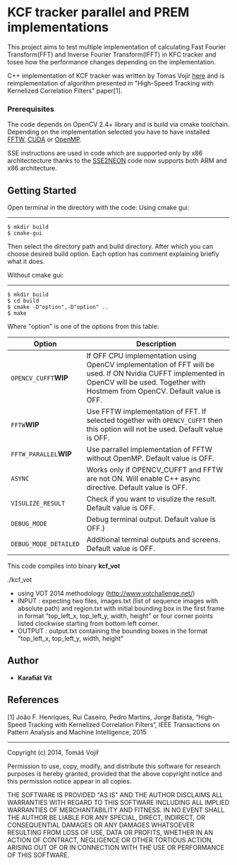 # KCF tracker parallel and PREM implementations
This project aims to test multiple implementation of calculating Fast Fourier Transform(FFT) and Inverse Fourier Transform(IFFT) in KFC tracker and tosee how the performance changes depending on the implementation.

C++ implementation of KCF tracker was written by Tomas Vojir [here](https://github.com/vojirt/kcf/blob/master/README.md) and is reimplementation of algorithm presented in "High-Speed Tracking with Kernelized Correlation Filters" paper[1].

### Prerequisites
The code depends on OpenCV 2.4+ library and is build via cmake toolchain. Depending on the implementation selected you have to have installed [FFTW](http://www.fftw.org/), [CUDA](https://developer.nvidia.com/cuda-downloads) or [OpenMP](http://www.openmp.org/).

SSE instructions are used in code which are supported only by x86 architectecture thanks to the [SSE2NEON](https://github.com/jratcliff63367/sse2neon) code now supports both ARM and x86 architecture. 

## Getting Started
Open terminal in the directory with the code:
Using cmake gui:
________________
```
$ mkdir build
$ cmake-gui
```
Then select the directory path and build directory. After which you can choose desired build option. Each option has comment explaining briefly what it does.

Without cmake gui:
___________________
```
$ mkdir build
$ cd build
$ cmake -D"option",-D"option" ..
$ make
```

Where "option" is one of the options from this table:

| Option| Description |
| --- | --- |
| `OPENCV_CUFFT`**WIP** | If OFF CPU implementation using OpenCV implementation of FFT will be used. If ON Nvidia CUFFT implemented in OpenCV will be used. Together with Hostmem from OpenCV. Default value is OFF.|
| `FFTW`**WIP** | Use FFTW implementation of FFT. If selected together with `OPENCV_CUFFT` then this option will not be used. Default value is OFF.|
| `FFTW_PARALLEL`**WIP** | Use parrallel implementation of FFTW without OpenMP. Default value is OFF.|
| `ASYNC` | Works only if OPENCV_CUFFT and FFTW are not ON. Will enable C++ async directive. Default value is OFF.|
| `VISULIZE_RESULT` | Check if you want to visulize the result. Default value is OFF. |
| `DEBUG_MODE` | Debug terminal output. Default value is OFF.)|
| `DEBUG_MODE_DETAILED` |Additional terminal outputs and screens. Default value is OFF.|

This code compiles into binary **kcf_vot**

./kcf_vot
- using VOT 2014 methodology (http://www.votchallenge.net/)
 - INPUT : expecting two files, images.txt (list of sequence images with absolute path) and
           region.txt with initial bounding box in the first frame in format "top_left_x, top_left_y, width, height" or
           four corner points listed clockwise starting from bottom left corner.
 - OUTPUT : output.txt containing the bounding boxes in the format "top_left_x, top_left_y, width, height"

 

## Author
* **Karafiát Vít**

## References

[1] João F. Henriques, Rui Caseiro, Pedro Martins, Jorge Batista, “High-Speed Tracking with Kernelized Correlation Filters“,
IEEE Transactions on Pattern Analysis and Machine Intelligence, 2015
_____________________________________
Copyright (c) 2014, Tomáš Vojíř

Permission to use, copy, modify, and distribute this software for research
purposes is hereby granted, provided that the above copyright notice and
this permission notice appear in all copies.

THE SOFTWARE IS PROVIDED "AS IS" AND THE AUTHOR DISCLAIMS ALL WARRANTIES
WITH REGARD TO THIS SOFTWARE INCLUDING ALL IMPLIED WARRANTIES OF
MERCHANTABILITY AND FITNESS. IN NO EVENT SHALL THE AUTHOR BE LIABLE FOR
ANY SPECIAL, DIRECT, INDIRECT, OR CONSEQUENTIAL DAMAGES OR ANY DAMAGES
WHATSOEVER RESULTING FROM LOSS OF USE, DATA OR PROFITS, WHETHER IN AN
ACTION OF CONTRACT, NEGLIGENCE OR OTHER TORTIOUS ACTION, ARISING OUT OF
OR IN CONNECTION WITH THE USE OR PERFORMANCE OF THIS SOFTWARE.
